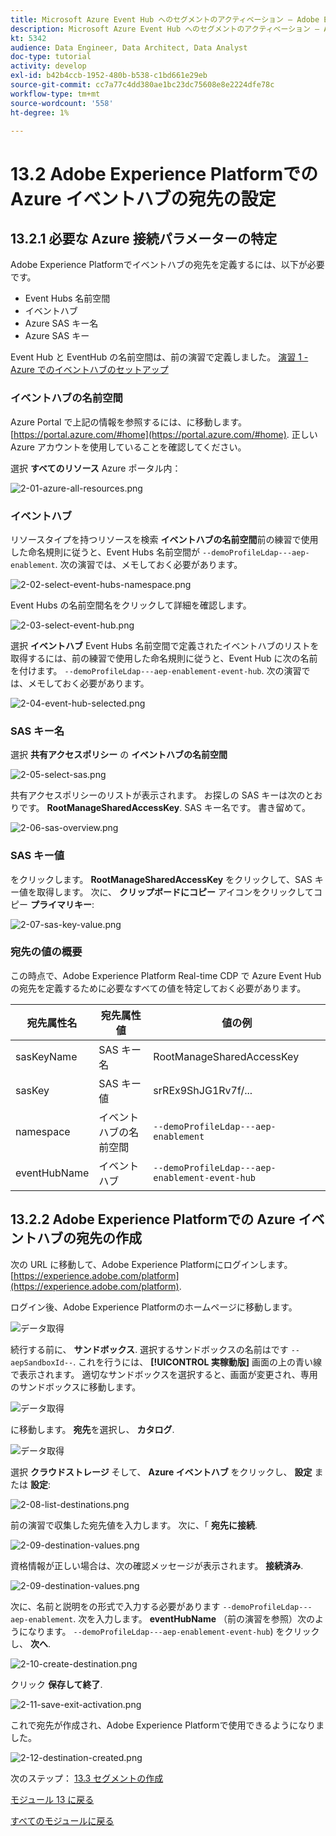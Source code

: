 ```yaml
---
title: Microsoft Azure Event Hub へのセグメントのアクティベーション — Adobe Experience Platformでイベントハブ RTCDP の宛先をセットアップします。
description: Microsoft Azure Event Hub へのセグメントのアクティベーション — Adobe Experience Platformでイベントハブ RTCDP の宛先をセットアップします。
kt: 5342
audience: Data Engineer, Data Architect, Data Analyst
doc-type: tutorial
activity: develop
exl-id: b42b4ccb-1952-480b-b538-c1bd661e29eb
source-git-commit: cc7a77c4dd380ae1bc23dc75608e8e2224dfe78c
workflow-type: tm+mt
source-wordcount: '558'
ht-degree: 1%

---
```


# 13.2 Adobe Experience Platformでの Azure イベントハブの宛先の設定

## 13.2.1 必要な Azure 接続パラメーターの特定

Adobe Experience Platformでイベントハブの宛先を定義するには、以下が必要です。

- Event Hubs 名前空間
- イベントハブ
- Azure SAS キー名
- Azure SAS キー

Event Hub と EventHub の名前空間は、前の演習で定義しました。 [演習 1 - Azure でのイベントハブのセットアップ](./ex1.md)

### イベントハブの名前空間

Azure Portal で上記の情報を参照するには、に移動します。 [https://portal.azure.com/#home](https://portal.azure.com/#home). 正しい Azure アカウントを使用していることを確認してください。

選択 **すべてのリソース** Azure ポータル内：

![2-01-azure-all-resources.png](./images/2-01-azure-all-resources.png)

### イベントハブ

リソースタイプを持つリソースを検索 **イベントハブの名前空間**&#x200B;前の練習で使用した命名規則に従うと、Event Hubs 名前空間が `--demoProfileLdap---aep-enablement`. 次の演習では、メモしておく必要があります。

![2-02-select-event-hubs-namespace.png](./images/2-02-select-event-hubs-namespace.png)

Event Hubs の名前空間名をクリックして詳細を確認します。

![2-03-select-event-hub.png](./images/2-03-select-event-hub.png)

選択 **イベントハブ** Event Hubs 名前空間で定義されたイベントハブのリストを取得するには、前の練習で使用した命名規則に従うと、Event Hub に次の名前を付けます。 `--demoProfileLdap---aep-enablement-event-hub`. 次の演習では、メモしておく必要があります。

![2-04-event-hub-selected.png](./images/2-04-event-hub-selected.png)

### SAS キー名

選択 **共有アクセスポリシー** の **イベントハブの名前空間**

![2-05-select-sas.png](./images/2-05-select-sas.png)

共有アクセスポリシーのリストが表示されます。 お探しの SAS キーは次のとおりです。 **RootManageSharedAccessKey**. SAS キー名です。 書き留めて。

![2-06-sas-overview.png](./images/2-06-sas-overview.png)

### SAS キー値

をクリックします。 **RootManageSharedAccessKey** をクリックして、SAS キー値を取得します。 次に、 **クリップボードにコピー** アイコンをクリックしてコピー **プライマリキー**:

![2-07-sas-key-value.png](./images/2-07-sas-key-value.png)

### 宛先の値の概要

この時点で、Adobe Experience Platform Real-time CDP で Azure Event Hub の宛先を定義するために必要なすべての値を特定しておく必要があります。

| 宛先属性名 | 宛先属性値 | 値の例 |
|---|---|---|
| sasKeyName | SAS キー名 | RootManageSharedAccessKey |
| sasKey | SAS キー値 | srREx9ShJG1Rv7f/... |
| namespace | イベントハブの名前空間 | `--demoProfileLdap---aep-enablement` |
| eventHubName | イベントハブ | `--demoProfileLdap---aep-enablement-event-hub` |

## 13.2.2 Adobe Experience Platformでの Azure イベントハブの宛先の作成

次の URL に移動して、Adobe Experience Platformにログインします。 [https://experience.adobe.com/platform](https://experience.adobe.com/platform).

ログイン後、Adobe Experience Platformのホームページに移動します。

![データ取得](../module2/images/home.png)

続行する前に、 **サンドボックス**. 選択するサンドボックスの名前はです ``--aepSandboxId--``. これを行うには、 **[!UICONTROL 実稼動版]** 画面の上の青い線で表示されます。 適切なサンドボックスを選択すると、画面が変更され、専用のサンドボックスに移動します。

![データ取得](../module2/images/sb1.png)

に移動します。 **宛先**&#x200B;を選択し、 **カタログ**.

![データ取得](./images/sb2a.png)

選択 **クラウドストレージ** そして、 **Azure イベントハブ** をクリックし、 **設定** または **設定**:

![2-08-list-destinations.png](./images/2-08-list-destinations.png)

前の演習で収集した宛先値を入力します。 次に、「 **宛先に接続**.

![2-09-destination-values.png](./images/2-09-destination-values.png)

資格情報が正しい場合は、次の確認メッセージが表示されます。 **接続済み**.

![2-09-destination-values.png](./images/2-09-destination-valuesa.png)

次に、名前と説明をの形式で入力する必要があります `--demoProfileLdap---aep-enablement`. 次を入力します。 **eventHubName** （前の演習を参照）次のようになります。 `--demoProfileLdap---aep-enablement-event-hub`) をクリックし、 **次へ**.

![2-10-create-destination.png](./images/2-10-create-destination.png)

クリック **保存して終了**.

![2-11-save-exit-activation.png](./images/2-11-save-exit-activation.png)

これで宛先が作成され、Adobe Experience Platformで使用できるようになりました。

![2-12-destination-created.png](./images/2-12-destination-created.png)

次のステップ： [13.3 セグメントの作成](./ex3.md)

[モジュール 13 に戻る](./segment-activation-microsoft-azure-eventhub.md)

[すべてのモジュールに戻る](./../../overview.md)
